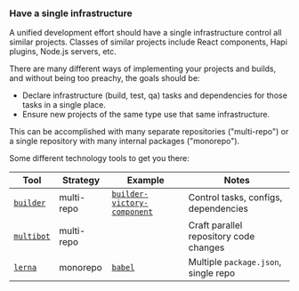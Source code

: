 ### Have a single infrastructure

A unified development effort should have a single infrastructure control all
similar projects. Classes of similar projects include React components, Hapi
plugins, Node.js servers, etc.

There are many different ways of implementing your projects and builds, and
without being too preachy, the goals should be:

* Declare infrastructure (build, test, qa) tasks and dependencies for those
  tasks in a single place.
* Ensure new projects of the same type use that same infrastructure.

This can be accomplished with many separate repositories ("multi-repo") or a
single repository with many internal packages ("monorepo").

Some different technology tools to get you there:

| Tool | Strategy | Example | Notes |
| ---- | ---------| ------- | ----- |
| [`builder`](https://github.com/FormidableLabs/builder)| multi-repo | [`builder-victory-component`](https://github.com/FormidableLabs/builder-victory-component) | Control tasks, configs, dependencies |
| [`multibot`](https://github.com/FormidableLabs/multibot)| multi-repo | | Craft parallel repository code changes |
| [`lerna`](https://github.com/lerna/lerna)| monorepo | [`babel`](https://github.com/babel/babel/blob/master/doc/design/monorepo.md) | Multiple `package.json`, single repo |
